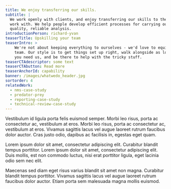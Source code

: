 ```yaml
---
title: We enjoy transferring our skills.
subtitle: |
  We work openly with clients, and enjoy transferring our skills to the teams we
  work with. We help people develop efficient processes for carrying out high
  quality, reliable analysis.
introductionPerson: richard-yvan
teaserTitle: Upskilling your team
teaserIntro: >
    We're not about keeping everything to ourselves - we'd love to equip your
    team. Our style is to get things set up right, walk alongside as long as
    you need us, and be there to help with the tricky stuff.
teaserCTAdescriptor: some text
teaserCTAbutton: Read more
teaserAnchorId: capability
banner: /images/whatwedo_header.jpg
sortorder: 4
relatedWork:
  - nms-case-study
  - predator-prey
  - reporting-case-study
  - technical-review-case-study
---
```

Vestibulum id ligula porta felis euismod semper. Morbi leo risus, porta ac consectetur ac, vestibulum at eros. Morbi leo risus, porta ac consectetur ac, vestibulum at eros. Vivamus sagittis lacus vel augue laoreet rutrum faucibus dolor auctor. Cras justo odio, dapibus ac facilisis in, egestas eget quam.

Lorem ipsum dolor sit amet, consectetur adipiscing elit. Curabitur blandit tempus porttitor. Lorem ipsum dolor sit amet, consectetur adipiscing elit. Duis mollis, est non commodo luctus, nisi erat porttitor ligula, eget lacinia odio sem nec elit.

Maecenas sed diam eget risus varius blandit sit amet non magna. Curabitur blandit tempus porttitor. Vivamus sagittis lacus vel augue laoreet rutrum faucibus dolor auctor. Etiam porta sem malesuada magna mollis euismod.